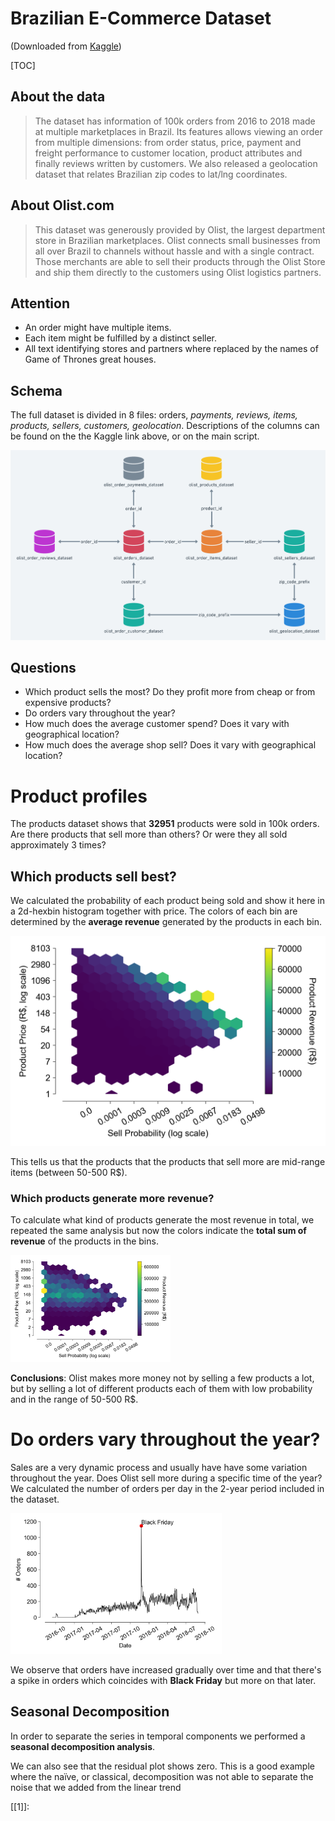 # Brazilian E-Commerce Dataset
(Downloaded from [Kaggle](https://www.kaggle.com/olistbr/brazilian-ecommerce))

[TOC]

## About the data

> The dataset has information of 100k orders from 2016 to 2018 made at multiple marketplaces in Brazil. Its features allows viewing an order from multiple dimensions: from order status, price, payment and freight performance to customer location, product attributes and finally reviews written by customers. We also released a geolocation dataset that relates Brazilian zip codes to lat/lng coordinates.

## About Olist.com

> This dataset was generously provided by Olist, the largest department store in Brazilian marketplaces. Olist connects small businesses from all over Brazil to channels without hassle and with a single contract. Those merchants are able to sell their products through the Olist Store and ship them directly to the customers using Olist logistics partners.

## Attention

- An order might have multiple items.
- Each item might be fulfilled by a distinct seller.
- All text identifying stores and partners where replaced by the names of Game of Thrones great houses.

## Schema

The full dataset is divided in 8 files: orders, *payments, reviews, items, products, sellers, customers, geolocation*. Descriptions of the columns can be found on the the Kaggle link above, or on the main script.

<img src="figures/ds-schema.png">



## Questions

- Which product sells the most? Do they profit more from cheap or from expensive products?
- Do orders vary throughout the year?
- How much does the average customer spend? Does it vary with geographical location? 
- How much does the average shop sell? Does it vary with geographical location?



# Product profiles

The products dataset shows that **32951** products were sold in 100k orders. Are there products that sell more than others? Or were they all sold approximately 3 times?

## Which products sell best?

We calculated the probability of each product being sold and show it here in a 2d-hexbin histogram together with price. The colors of each bin are determined by the **average revenue** generated by the products in each bin.

<img src="figures\product_probability_mean.png" alt="product_probability" width="600"/>

This tells us that the products that the products that sell more are mid-range items (between 50-500 R$).

### Which products generate more revenue?

To calculate what kind of products generate the most revenue in total, we repeated the same analysis but now the colors indicate the **total sum of revenue** of the products in the bins.

<img src="figures\product_probability_sum.png" alt="product_probability" style="zoom: 25%;" />

**Conclusions**: Olist makes more money not by selling a few products a lot, but by selling a lot of different products each of them with low probability and in the range of 50-500 R$.



# Do orders vary throughout the year?

Sales are a very dynamic process and usually have have some variation throughout the year.  Does Olist sell more during a specific time of the year? We calculated the number of orders per day in the 2-year period included in the dataset.

<img src="figures\orders_timeseries.png" alt="orders_timeseries" style="zoom: 33%;" />

We observe that orders have increased gradually over time and that there's a spike in orders which coincides with **Black Friday** but more on that later. 

## Seasonal Decomposition

In order to separate the series in temporal components we performed a **seasonal decomposition analysis**. 



We can also see that the residual plot shows zero. This is a good example where the naïve, or classical, decomposition was not able to separate the noise that we added from the linear trend 

[[1\]]: 



[1]: https://machinelearningmastery.com/decompose-time-series-data-trend-seasonality/	"How to decompose a time series"



